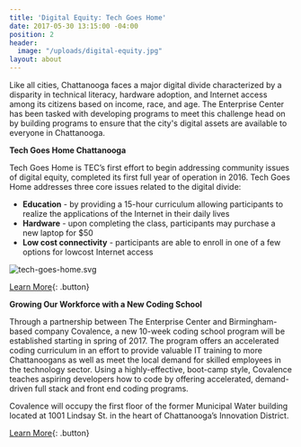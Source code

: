```yaml
---
title: 'Digital Equity: Tech Goes Home'
date: 2017-05-30 13:15:00 -04:00
position: 2
header:
  image: "/uploads/digital-equity.jpg"
layout: about
---
```


Like all cities, Chattanooga faces a major digital divide characterized by a disparity in technical literacy, hardware adoption, and Internet access among its citizens based on income, race, and age.  The Enterprise Center has been tasked with developing programs to meet this challenge head on by building programs to ensure that the city's digital assets are available to everyone in Chattanooga.

**Tech Goes Home Chattanooga**

Tech Goes Home is TEC’s first effort to begin addressing community issues of digital equity, completed its first full year of operation in 2016. Tech Goes Home addresses three core issues related to the digital divide:

- **Education** - by providing a 15-hour curriculum allowing participants to realize the applications of the Internet in their daily lives
- **Hardware** - upon completing the class, participants may purchase a new laptop for $50
- **Low cost connectivity** - participants are able to enroll in one of a few options for lowcost Internet access 

![tech-goes-home.svg](/uploads/tech-goes-home.svg)

[Learn More](){: .button}

**Growing Our Workforce with a New Coding School**

Through a partnership between The Enterprise Center and Birmingham-based company Covalence, a new 10-week coding school program will be established starting in spring of 2017.  The program offers an accelerated coding curriculum in an effort to provide valuable IT training to more Chattanoogans as well as meet the local demand for skilled employees in the technology sector.  Using a highly-effective, boot-camp style, Covalence teaches aspiring developers how to code by offering accelerated, demand-driven full stack and front end coding programs.  

Covalence will occupy the first floor of the former Municipal Water building located at 1001 Lindsay St. in the heart of Chattanooga’s Innovation District. 

[Learn More](){: .button}
